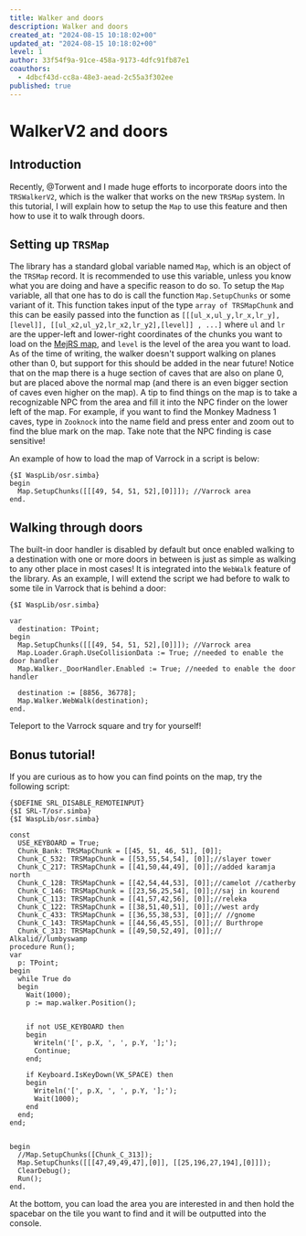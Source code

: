 ```yaml
---
title: Walker and doors
description: Walker and doors
created_at: "2024-08-15 10:18:02+00"
updated_at: "2024-08-15 10:18:02+00"
level: 1
author: 33f54f9a-91ce-458a-9173-4dfc91fb87e1
coauthors:
  - 4dbcf43d-cc8a-48e3-aead-2c55a3f302ee
published: true
---
```


# WalkerV2 and doors

## Introduction

Recently, @Torwent and I made huge efforts to incorporate doors into the `TRSWalkerV2`, which is the walker that works on the new `TRSMap` system. In this tutorial, I will explain how to setup the `Map` to use this feature and then how to use it to walk through doors.

## Setting up `TRSMap`

The library has a standard global variable named `Map`, which is an object of the `TRSMap` record. It is recommended to use this variable, unless you know what you are doing and have a specific reason to do so. To setup the `Map` variable, all that one has to do is call the function `Map.SetupChunks` or some variant of it. This function takes input of the type `array of TRSMapChunk` and this can be easily passed into the function as `[[[ul_x,ul_y,lr_x,lr_y],[level]], [[ul_x2,ul_y2,lr_x2,lr_y2],[level]] , ...]` where `ul` and `lr` are the upper-left and lower-right coordinates of the chunks you want to load on the [MejRS map](https://mejrs.github.io/osrs?m=-1&z=1&p=0&x=3136&y=3385&layer=grid), and `level` is the level of the area you want to load. As of the time of writing, the walker doesn't support walking on planes other than 0, but support for this should be added in the near future! Notice that on the map there is a huge section of caves that are also on plane 0, but are placed above the normal map (and there is an even bigger section of caves even higher on the map). A tip to find things on the map is to take a recognizable NPC from the area and fill it into the NPC finder on the lower left of the map. For example, if you want to find the Monkey Madness 1 caves, type in `Zooknock` into the name field and press enter and zoom out to find the blue mark on the map. Take note that the NPC finding is case sensitive!

An example of how to load the map of Varrock in a script is below:

```
{$I WaspLib/osr.simba}
begin
  Map.SetupChunks([[[49, 54, 51, 52],[0]]]); //Varrock area
end.
```

## Walking through doors

The built-in door handler is disabled by default but once enabled walking to a destination with one or more doors in between is just as simple as walking to any other place in most cases! It is integrated into the `WebWalk` feature of the library. As an example, I will extend the script we had before to walk to some tile in Varrock that is behind a door:

```
{$I WaspLib/osr.simba}

var
  destination: TPoint;
begin
  Map.SetupChunks([[[49, 54, 51, 52],[0]]]); //Varrock area
  Map.Loader.Graph.UseCollisionData := True; //needed to enable the door handler
  Map.Walker._DoorHandler.Enabled := True; //needed to enable the door handler

  destination := [8856, 36778];
  Map.Walker.WebWalk(destination);
end.
```

Teleport to the Varrock square and try for yourself!

## Bonus tutorial!

If you are curious as to how you can find points on the map, try the following script:

```
{$DEFINE SRL_DISABLE_REMOTEINPUT}
{$I SRL-T/osr.simba}
{$I WaspLib/osr.simba}

const
  USE_KEYBOARD = True;
  Chunk_Bank: TRSMapChunk = [[45, 51, 46, 51], [0]];
  Chunk_C_532: TRSMapChunk = [[53,55,54,54], [0]];//slayer tower
  Chunk_C_217: TRSMapChunk = [[41,50,44,49], [0]];//added karamja north
  Chunk_C_128: TRSMapChunk = [[42,54,44,53], [0]];//camelot //catherby
  Chunk_C_146: TRSMapChunk = [[23,56,25,54], [0]];//saj in kourend
  Chunk_C_113: TRSMapChunk = [[41,57,42,56], [0]];//releka
  Chunk_C_122: TRSMapChunk = [[38,51,40,51], [0]];//west ardy
  Chunk_C_433: TRSMapChunk = [[36,55,38,53], [0]];// //gnome
  Chunk_C_143: TRSMapChunk = [[44,56,45,55], [0]];// Burthrope
  Chunk_C_313: TRSMapChunk = [[49,50,52,49], [0]];// Alkalid//lumbyswamp
procedure Run();
var
  p: TPoint;
begin
  while True do
  begin
    Wait(1000);
    p := map.walker.Position();


    if not USE_KEYBOARD then
    begin
      Writeln('[', p.X, ', ', p.Y, '];');
      Continue;
    end;

    if Keyboard.IsKeyDown(VK_SPACE) then
    begin
      Writeln('[', p.X, ', ', p.Y, '];');
      Wait(1000);
    end
  end;
end;


begin
  //Map.SetupChunks([Chunk_C_313]);
  Map.SetupChunks([[[47,49,49,47],[0]], [[25,196,27,194],[0]]]);
  ClearDebug();
  Run();
end.
```

At the bottom, you can load the area you are interested in and then hold the spacebar on the tile you want to find and it will be outputted into the console.

